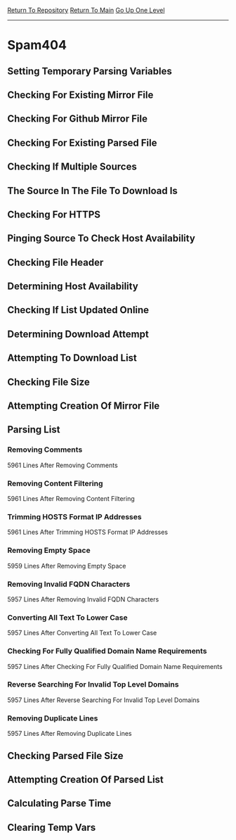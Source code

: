 [Return To Repository](https://github.com/deathbybandaid/piholeparser/)
[Return To Main](https://github.com/deathbybandaid/piholeparser/blob/master/RecentRunLogs/Mainlog.md)
[Go Up One Level](https://github.com/deathbybandaid/piholeparser/blob/master/RecentRunLogs/TopLevelScripts/30-Processing-Blacklists.md)
____________________________________
# Spam404
## Setting Temporary Parsing Variables
## Checking For Existing Mirror File
## Checking For Github Mirror File
## Checking For Existing Parsed File
## Checking If Multiple Sources
## The Source In The File To Download Is
## Checking For HTTPS
## Pinging Source To Check Host Availability
## Checking File Header
## Determining Host Availability
## Checking If List Updated Online
## Determining Download Attempt
## Attempting To Download List
## Checking File Size
## Attempting Creation Of Mirror File
## Parsing List
### Removing Comments
5961 Lines After Removing Comments
### Removing Content Filtering
5961 Lines After Removing Content Filtering
### Trimming HOSTS Format IP Addresses
5961 Lines After Trimming HOSTS Format IP Addresses
### Removing Empty Space
5959 Lines After Removing Empty Space
### Removing Invalid FQDN Characters
5957 Lines After Removing Invalid FQDN Characters
### Converting All Text To Lower Case
5957 Lines After Converting All Text To Lower Case
### Checking For Fully Qualified Domain Name Requirements
5957 Lines After Checking For Fully Qualified Domain Name Requirements
### Reverse Searching For Invalid Top Level Domains
5957 Lines After Reverse Searching For Invalid Top Level Domains
### Removing Duplicate Lines
5957 Lines After Removing Duplicate Lines
## Checking Parsed File Size
## Attempting Creation Of Parsed List
## Calculating Parse Time
## Clearing Temp Vars
